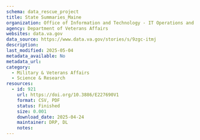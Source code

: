 ```yaml
---
schema: data_rescue_project 
title: State Summaries_Maine
organization: Office of Information and Technology - IT Operations and Services (ITOPS)
agency: Department of Veterans Affairs
websites: data.va.gov
data_source: https://www.data.va.gov/stories/s/9zgc-itmj
description: 
last_modified: 2025-05-04
metadata_available: No
metadata_url: 
category:
  - Military & Veterans Affairs 
  - Science & Research 
resources:
  - id: 921
    url: https://doi.org/10.3886/E227690V1
    format: CSV, PDF
    status: Finished
    size: 0.001
    download_date: 2025-04-24
    maintainer: DRP, DL
    notes: 
---
```

